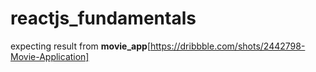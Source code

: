 # reactjs_fundamentals

expecting result from **movie_app**[https://dribbble.com/shots/2442798-Movie-Application]